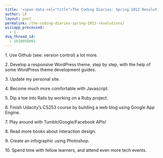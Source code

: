 ```yaml
---
title: '<span data-rel="title">The Coding Diaries: Spring 2013 Resolutions</span>'
author: LP
layout: post
permalink: /the-coding-diaries-spring-2013-resolutions/
wiziapp_processed:
  - 1
dsq_thread_id:
  - 1010056001
---
```

<span data-rel="content">

<p>
  1. Use Github (see: version control) a lot more.
</p>

<p>
  2. Develop a responsive WordPress theme, step by step, with the help of some WordPress theme development guides.
</p>

<p>
  3. Update my personal site.
</p>

<p>
  4. Become much more comfortable with Javascript.
</p>

<p>
  5. Dip a toe into Rails by working on a Ruby project.
</p>

<p>
  6. Finish Udacity&#8217;s CS253 course by building a web blog using Google App Engine.
</p>

<p>
  7. Play around with Tumblr/Google/Facebook APIs!
</p>

<p>
  8. Read more books about interaction design.
</p>

<p>
  9. Create an infographic using Photoshop.
</p>

<p>
  10. Spend time with fellow learners, and attend even more tech events.
</p>

<p>
  &nbsp;
</p></span>